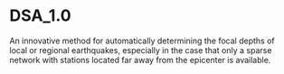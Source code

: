 # DSA_1.0
 An innovative method for automatically determining the focal depths of local or regional earthquakes, especially in the case that only a sparse network with stations located far away from the epicenter is available. 

